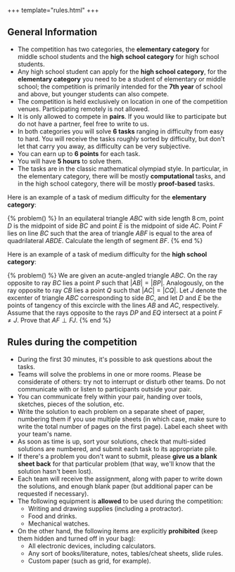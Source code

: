 +++
template="rules.html"
+++

## General Information

- The competition has two categories, the **elementary category** for middle school students and the **high school category** for high school students.
- Any high school student can apply for the **high school category**, for the **elementary category** you need to be a student of elementary or middle school; the competition is primarily intended for the **7th year** of school and above, but younger students can also compete.
- The competition is held exclusively on location in one of the competition venues. Participating remotely is not allowed.
- It is only allowed to compete in **pairs**.  If you would like to participate but do not have a partner, feel free to write to us.
- In both categories you will solve **6 tasks** ranging in difficulty from easy to hard. You will receive the tasks roughly sorted by difficulty, but don't let that carry you away, as difficulty can be very subjective.
- You can earn up to **6 points** for each task.
- You will have **5 hours** to solve them.
- The tasks are in the classic mathematical olympiad style. In particular, in the elementary category, there will be mostly **computational** tasks, and in the high school category, there will be mostly **proof-based** tasks.

Here is an example of a task of medium difficulty for the **elementary category**:

{% problem() %}
In an equilateral triangle $ABC$ with side length $8\,\text{cm}$, point $D$ is the midpoint of side $BC$ and point $E$ is the midpoint of side $AC$. Point $F$ lies on line $BC$ such that the area of triangle $ABF$ is equal to the area of quadrilateral $ABDE$. Calculate the length of segment $BF$.
{% end %}

Here is an example of a task of medium difficulty for the **high school category**:
	
{% problem() %}
We are given an acute-angled triangle $ABC$. On the ray opposite to ray $BC$ lies a point $P$ such that $|AB| = |BP|$. Analogously, on the ray opposite to ray $CB$ lies a point $Q$ such that $|AC| = |CQ|$.
Let $J$ denote the excenter of triangle $ABC$ corresponding to side $BC$, and let $D$ and $E$ be the points of tangency of this excircle with the lines $AB$ and $AC$, respectively.
Assume that the rays opposite to the rays $DP$ and $EQ$ intersect at a point $F \neq J$. Prove that $AF \perp FJ$. 
{% end %}

## Rules during the competition

- During the first 30 minutes, it's possible to ask questions about the tasks.
- Teams will solve the problems in one or more rooms. Please be considerate of others: try not to interrupt or disturb other teams. Do not communicate with or listen to participants outside your pair.
- You can communicate frely within your pair, handing over tools, sketches, pieces of the solution, etc.
- Write the solution to each problem on a separate sheet of paper, numbering them if you use multiple sheets (in which case, make sure to write the total number of pages on the first page). Label each sheet with your team's name.
- As soon as time is up, sort your solutions, check that multi-sided solutions are numbered, and submit each task to its appropriate pile.
- If there's a problem you don't want to submit, please **give us a blank sheet back** for that particular problem (that way, we'll know that the solution hasn't been lost).
- Each team will receive the assignment, along with paper to write down the solutions, and enough blank paper (but additional paper can be requested if necessary).
- The following equipment is **allowed** to be used during the competition:
  - Writing and drawing supplies (including a protractor).
  - Food and drinks.
  - Mechanical watches.
- On the other hand, the following items are explicitly **prohibited** (keep them hidden and turned off in your bag):
  - All electronic devices, including calculators.
  - Any sort of books/literature, notes, tables/cheat sheets, slide rules.
  - Custom paper (such as grid, for example).
